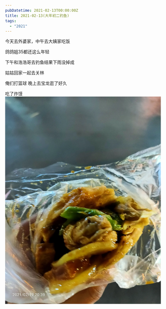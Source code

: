 ```yaml
---
pubDatetime: 2021-02-13T00:00:00Z
title: 2021-02-13(大年初二钓鱼)
tags:
  - "2021"
---
```


今天去外婆家，中午去大姨家吃饭

鸽鸽姐35都还这么年轻

下午和浩浩哥去钓鱼结果下雨没掉成

姑姑回家一起去关林

俺们打篮球
晚上去宝龙逛了好久

吃了炸馍
![](../../img/6904315-ce61dcf8394b7bfb.jpg)
